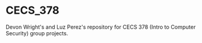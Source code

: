 # CECS_378
Devon Wright's and Luz Perez's repository for CECS 378 (Intro to Computer Security) group projects.
